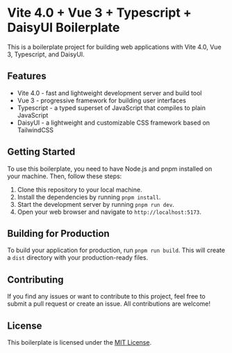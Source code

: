 # Vite 4.0 + Vue 3 + Typescript + DaisyUI Boilerplate

This is a boilerplate project for building web applications with Vite 4.0, Vue 3, Typescript, and DaisyUI.

## Features

- Vite 4.0 - fast and lightweight development server and build tool
- Vue 3 - progressive framework for building user interfaces
- Typescript - a typed superset of JavaScript that compiles to plain JavaScript
- DaisyUI - a lightweight and customizable CSS framework based on TailwindCSS

## Getting Started

To use this boilerplate, you need to have Node.js and pnpm installed on your machine. Then, follow these steps:

1. Clone this repository to your local machine.
2. Install the dependencies by running `pnpm install`.
3. Start the development server by running `pnpm run dev`.
4. Open your web browser and navigate to `http://localhost:5173`.

## Building for Production

To build your application for production, run `pnpm run build`. This will create a `dist` directory with your production-ready files.

## Contributing

If you find any issues or want to contribute to this project, feel free to submit a pull request or create an issue. All contributions are welcome!

## License

This boilerplate is licensed under the [MIT License](LICENSE).

